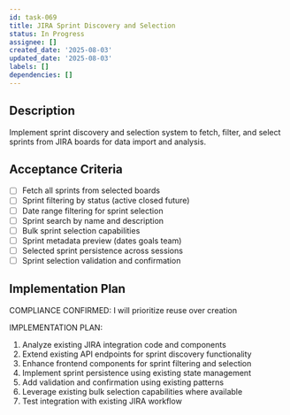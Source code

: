 ```yaml
---
id: task-069
title: JIRA Sprint Discovery and Selection
status: In Progress
assignee: []
created_date: '2025-08-03'
updated_date: '2025-08-03'
labels: []
dependencies: []
---
```


## Description

Implement sprint discovery and selection system to fetch, filter, and select sprints from JIRA boards for data import and analysis.

## Acceptance Criteria

- [ ] Fetch all sprints from selected boards
- [ ] Sprint filtering by status (active closed future)
- [ ] Date range filtering for sprint selection
- [ ] Sprint search by name and description
- [ ] Bulk sprint selection capabilities
- [ ] Sprint metadata preview (dates goals team)
- [ ] Selected sprint persistence across sessions
- [ ] Sprint selection validation and confirmation

## Implementation Plan

COMPLIANCE CONFIRMED: I will prioritize reuse over creation

IMPLEMENTATION PLAN:
1. Analyze existing JIRA integration code and components
2. Extend existing API endpoints for sprint discovery functionality
3. Enhance frontend components for sprint filtering and selection
4. Implement sprint persistence using existing state management
5. Add validation and confirmation using existing patterns
6. Leverage existing bulk selection capabilities where available
7. Test integration with existing JIRA workflow
